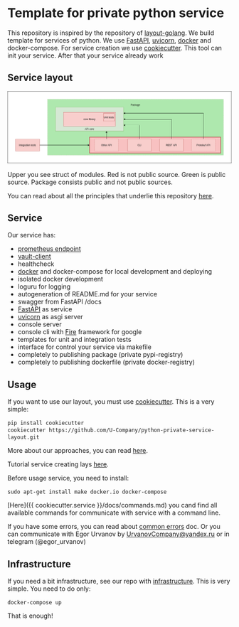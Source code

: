 # Template for private python service

This repository is inspired by the repository of [layout-golang](https://github.com/golang-standards/project-layout). 
We build template for services of python. We use [FastAPI](https://github.com/tiangolo/fastapi), 
[uvicorn](https://www.uvicorn.org/), [docker](https://www.docker.com/) and docker-compose. For service creation we use 
[cookiecutter](https://github.com/cookiecutter/cookiecutter). This tool can init your service. After that your service already work

## Service layout

![](docs/structure.png)

Upper you see struct of modules. Red is not public source. Green is public source. Package consists public and not public sources.

You can read about all the principles that underlie this repository [here](%7B%7B%20cookiecutter.service%20%7D%7D/docs/structure.md).

## Service

Our service has:

- [prometheus endpoint](https://github.com/prometheus/client_python)
- [vault-client](https://github.com/U-Company/vault-client)
- healthcheck
- [docker](https://www.docker.com/) and docker-compose for local development and deploying
- isolated docker development
- loguru for logging
- autogeneration of README.md for your service
- swagger from FastAPI /docs
- [FastAPI](https://github.com/tiangolo/fastapi) as service
- [uvicorn](https://www.uvicorn.org/) as asgi server
- console server
- console cli with [Fire](https://github.com/google/python-fire) framework for google
- templates for unit and integration tests
- interface for control your service via makefile
- completely to publishing package (private pypi-registry)
- completely to publishing dockerfile (private docker-registry)

## Usage

If you want to use our layout, you must use [cookiecutter](https://github.com/cookiecutter/cookiecutter). This is a very simple:

    pip install cookiecutter
    cookiecutter https://github.com/U-Company/python-private-service-layout.git
    
More about our approaches, you can read [here](https://github.com/U-Company/notes).

Tutorial service creating lays [here](docs/tutorial.md).

Before usage service, you need to install:

    sudo apt-get install make docker.io docker-compose
    
[Here]({{ cookiecutter.service }}/docs/commands.md) you cand find all available commands for communicate with service with a command line.

If you have some errors, you can read about [common errors](%7B%7B%20cookiecutter.service%20%7D%7D/docs/errors.md) doc. Or you can communicate with Egor Urvanov by UrvanovCompany@yandex.ru or in telegram (@egor_urvanov)

## Infrastructure

If you need a bit infrastructure, see our repo with [infrastructure](https://github.com/U-Company/infrastructure). This is very simple. You need to do only:

    docker-compose up
    
That is enough!


